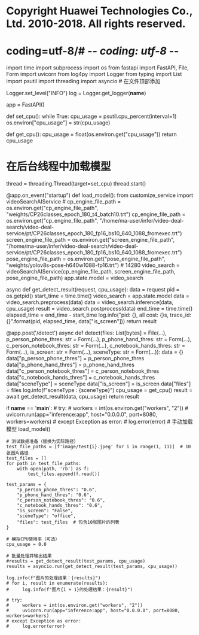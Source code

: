 # Copyright Huawei Technologies Co., Ltd. 2010-2018. All rights reserved.
# coding=utf-8/# -*- coding: utf-8 -*-

import time
import subprocess
import os
from fastapi import FastAPI, File, Form
import uvicorn
from log4py import Logger
from typing import List
import psutil
import threading
import asyncio  # 在文件顶部添加

Logger.set_level("INFO")
log = Logger.get_logger(__name__)

app = FastAPI()


def set_cpu():
    while True:
        cpu_usage = psutil.cpu_percent(interval=1)
        os.environ["cpu_usage"] = str(cpu_usage)


def get_cpu():
    cpu_usage = float(os.environ.get("cpu_usage"))
    return cpu_usage


# 在后台线程中加载模型
thread = threading.Thread(target=set_cpu)
thread.start()


@app.on_event("startup")
def load_model():
    from customize_service import videoSearchAIService
    # cp_engine_file_path = os.environ.get("cp_engine_file_path", "weights/CP26classes_epoch_180_t4_batch10.trt")
    cp_engine_file_path = os.environ.get("cp_engine_file_path", "/home/ma-user/infer/video-deal-search/video-deal-service/pt/CP26classes_epoch_180_fp16_bs10_640_1088_fromexec.trt")
    screen_engine_file_path = os.environ.get("screen_engine_file_path", "/home/ma-user/infer/video-deal-search/video-deal-service/pt/CP26classes_epoch_180_fp16_bs10_640_1088_fromexec.trt")
    pose_engine_file_path = os.environ.get("pose_engine_file_path", "weights/yolov8s-pose-h640w1088-fp16.trt") # 14280
    video_search = videoSearchAIService(cp_engine_file_path, screen_engine_file_path, pose_engine_file_path)
    app.state.model = video_search


async def get_detect_result(request, cpu_usage):
    data = request
    pid = os.getpid()
    start_time = time.time()
    video_search = app.state.model
    data = video_search.preprocess(data)
    data = video_search.inference(data, cpu_usage)
    result = video_search.postprocess(data)
    end_time = time.time()
    elapsed_time = end_time - start_time
    log.info("pid: {}, all cost: {}s, trace_id: {}".format(pid, elapsed_time, data["is_screen"]))
    return result


@app.post('/detect')
async def detect(files: List[bytes] = File(...), p_person_phone_thres: str = Form(...),
                 p_phone_hand_thres: str = Form(...),
                 c_person_notebook_thres: str = Form(...), c_notebook_hands_thres: str = Form(...),
                 is_screen: str = Form(...),
                 sceneType: str = Form(...)):
    data = {}
    data["p_person_phone_thres"] = p_person_phone_thres
    data["p_phone_hand_thres"] = p_phone_hand_thres
    data["c_person_notebook_thres"] = c_person_notebook_thres
    data["c_notebook_hands_thres"] = c_notebook_hands_thres
    data["sceneType"] = sceneType
    data["is_screen"] = is_screen
    data["files"] = files
    log.info(f"sceneType : {sceneType}")
    cpu_usage = get_cpu()
    result = await get_detect_result(data, cpu_usage)
    return result



if __name__ == '__main__':
    # try:
    #     workers = int(os.environ.get("workers", "2"))
    #     uvicorn.run(app="inference:app", host="0.0.0.0", port=8080, workers=workers)
    # except Exception as error:
    #     log.error(error)
    # 手动加载模型
    load_model()

    # 测试数据准备（替换为实际路径）
    test_file_paths = [f'image/test{i}.jpeg' for i in range(1, 11)]  # 10张图片路径
    test_files = []
    for path in test_file_paths:
        with open(path, 'rb') as f:
            test_files.append(f.read())

    test_params = {
        "p_person_phone_thres": "0.6",
        "p_phone_hand_thres": "0.6",
        "c_person_notebook_thres": "0.6",
        "c_notebook_hands_thres": "0.6",
        "is_screen": "False",
        "sceneType": "office",
        "files": test_files  # 包含10张图片的列表
    }

    # 模拟CPU使用率（可选）
    cpu_usage = 0.0

    # 批量处理并输出结果
    #results = get_detect_result(test_params, cpu_usage)
    results = asyncio.run(get_detect_result(test_params, cpu_usage))

    log.info(f"图片的处理结果：{results}")
    # for i, result in enumerate(results):
    #     log.info(f"图片{i + 1}的处理结果：{result}")
    
    # try:
    #     workers = int(os.environ.get("workers", "2"))
    #     uvicorn.run(app="inference:app", host="0.0.0.0", port=8080, workers=workers)
    # except Exception as error:
    #     log.error(error)
